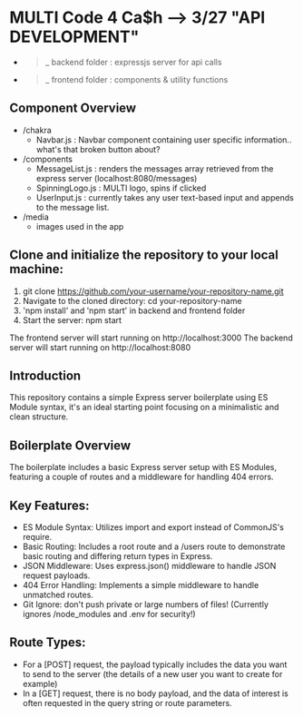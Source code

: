 # MULTI Code 4 Ca$h --> 3/27 "API DEVELOPMENT"

- >_ backend folder : expressjs server for api calls
- >_ frontend folder : components & utility functions

## Component Overview
* /chakra
    - Navbar.js : Navbar component containing user specific information.. what's that broken button about?
* /components
    - MessageList.js : renders the messages array retrieved from the express server (localhost:8080/messages)
    - SpinningLogo.js : MULTI logo, spins if clicked
    - UserInput.js : currently takes any user text-based input and appends to the message list.
* /media
    - images used in the app

## Clone and initialize the repository to your local machine:

1. git clone https://github.com/your-username/your-repository-name.git
2. Navigate to the cloned directory: cd your-repository-name
3. 'npm install' and 'npm start' in backend and frontend folder
4. Start the server: npm start

The frontend server will start running on http://localhost:3000
The backend server will start running on http://localhost:8080

## Introduction
This repository contains a simple Express server boilerplate using ES Module syntax, it's an ideal starting point focusing on a minimalistic and clean structure.

## Boilerplate Overview
The boilerplate includes a basic Express server setup with ES Modules, featuring a couple of routes and a middleware for handling 404 errors.

## Key Features:
- ES Module Syntax: Utilizes import and export instead of CommonJS's require.
- Basic Routing: Includes a root route and a /users route to demonstrate basic routing and differing return types in Express.
- JSON Middleware: Uses express.json() middleware to handle JSON request payloads.
- 404 Error Handling: Implements a simple middleware to handle unmatched routes.
- Git Ignore: don't push private or large numbers of files! (Currently ignores /node_modules and .env for security!)

## Route Types:
* For a [POST] request, the payload typically includes the data you want to send to the server (the details of a new user you want to create for example)
* In a [GET] request, there is no body payload, and the data of interest is often requested in the query string or route parameters.